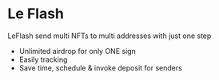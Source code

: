 # Le Flash

LeFlash send multi NFTs to multi addresses with just one step

- Unlimited airdrop for only ONE sign
- Easily tracking
- Save time, schedule & invoke deposit for senders
